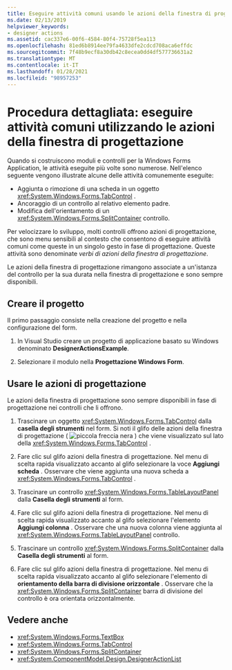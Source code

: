 ```yaml
---
title: Eseguire attività comuni usando le azioni della finestra di progettazione sui controlli
ms.date: 02/13/2019
helpviewer_keywords:
- designer actions
ms.assetid: cac337e6-00f6-4584-80f4-75728f5ea113
ms.openlocfilehash: 81ed6b8914ee79fa4633dfe2cdcd708aca6effdc
ms.sourcegitcommit: 7f48b9ecf8a30db42c8ecea0dd4df577736631a2
ms.translationtype: MT
ms.contentlocale: it-IT
ms.lasthandoff: 01/28/2021
ms.locfileid: "98957253"
---
```

# <a name="walkthrough-perform-common-tasks-using-designer-actions"></a>Procedura dettagliata: eseguire attività comuni utilizzando le azioni della finestra di progettazione

Quando si costruiscono moduli e controlli per la Windows Forms Application, le attività eseguite più volte sono numerose. Nell'elenco seguente vengono illustrate alcune delle attività comunemente eseguite:

- Aggiunta o rimozione di una scheda in un oggetto <xref:System.Windows.Forms.TabControl> .
- Ancoraggio di un controllo al relativo elemento padre.
- Modifica dell'orientamento di un <xref:System.Windows.Forms.SplitContainer> controllo.

Per velocizzare lo sviluppo, molti controlli offrono azioni di progettazione, che sono menu sensibili al contesto che consentono di eseguire attività comuni come queste in un singolo gesto in fase di progettazione. Queste attività sono denominate *verbi di azioni della finestra di progettazione*.

Le azioni della finestra di progettazione rimangono associate a un'istanza del controllo per la sua durata nella finestra di progettazione e sono sempre disponibili.

## <a name="create-the-project"></a>Creare il progetto

Il primo passaggio consiste nella creazione del progetto e nella configurazione del form.

1. In Visual Studio creare un progetto di applicazione basato su Windows denominato **DesignerActionsExample**.

2. Selezionare il modulo nella **Progettazione Windows Form**.

## <a name="use-designer-actions"></a>Usare le azioni di progettazione

Le azioni della finestra di progettazione sono sempre disponibili in fase di progettazione nei controlli che li offrono.

1. Trascinare un oggetto <xref:System.Windows.Forms.TabControl> dalla **casella degli strumenti** nel form. Si noti il glifo delle azioni della finestra di progettazione ( ![ piccola freccia nera ](./media/designer-actions-glyph.gif) ) che viene visualizzato sul lato della <xref:System.Windows.Forms.TabControl> .

2. Fare clic sul glifo azioni della finestra di progettazione. Nel menu di scelta rapida visualizzato accanto al glifo selezionare la voce **Aggiungi scheda** . Osservare che viene aggiunta una nuova scheda a <xref:System.Windows.Forms.TabControl> .

3. Trascinare un controllo <xref:System.Windows.Forms.TableLayoutPanel> dalla **Casella degli strumenti** al form.

4. Fare clic sul glifo azioni della finestra di progettazione. Nel menu di scelta rapida visualizzato accanto al glifo selezionare l'elemento **Aggiungi colonna** . Osservare che una nuova colonna viene aggiunta al <xref:System.Windows.Forms.TableLayoutPanel> controllo.

5. Trascinare un controllo <xref:System.Windows.Forms.SplitContainer> dalla **Casella degli strumenti** al form.

6. Fare clic sul glifo azioni della finestra di progettazione. Nel menu di scelta rapida visualizzato accanto al glifo selezionare l'elemento di **orientamento della barra di divisione orizzontale** . Osservare che la <xref:System.Windows.Forms.SplitContainer> barra di divisione del controllo è ora orientata orizzontalmente.

## <a name="see-also"></a>Vedere anche

- <xref:System.Windows.Forms.TextBox>
- <xref:System.Windows.Forms.TabControl>
- <xref:System.Windows.Forms.SplitContainer>
- <xref:System.ComponentModel.Design.DesignerActionList>
